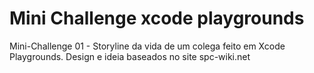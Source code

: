 # Mini Challenge xcode playgrounds

Mini-Challenge 01 - Storyline da vida de um colega feito em Xcode Playgrounds.
Design e ideia baseados no site spc-wiki.net
